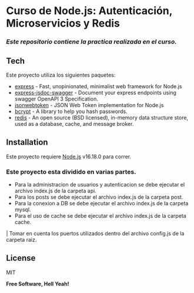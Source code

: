 # Curso de Node.js: Autenticación, Microservicios y Redis

### _Este repositorio contiene la practica realizada en el curso._

## Tech

Este proyecto utiliza los siguientes paquetes:

- [express] - Fast, unopinionated, minimalist web framework for Node.js
- [express-jsdoc-swagger] - Document your express endpoints using swagger OpenAPI 3 Specification.
- [jsonwebtoken] - JSON Web Token implementation for Node.js
- [bcrypt] - A library to help you hash passwords.
- [redis] - An open source (BSD licensed), in-memory data structure store, used as a database, cache, and message broker.

## Installation

Este proyecto requiere [Node.js](https://nodejs.org/) v16.18.0 para correr.

### Este proyecto esta dividido en varias partes.

- Para la administracion de usuarios y autenticacion se debe ejecutar el archivo index.js de la carpeta api.
- Para los posts se debe ejecutar el archivo index.js de la carpeta post.
- Para la conexion a DB se debe ejecutar el archivo index.js de la carpeta mysql.
- Para el uso de cache se debe ejecutar el archivo index.js de la carpeta cache.

| Tomar en cuenta los puertos utilizados dentro del archivo config.js de la carpeta raiz.

## License

MIT

**Free Software, Hell Yeah!**

[//]: # "These are reference links used in the body of this note and get stripped out when the markdown processor does its job. There is no need to format nicely because it shouldn't be seen. Thanks SO - http://stackoverflow.com/questions/4823468/store-comments-in-markdown-syntax"
[express]: http://expressjs.com
[express-jsdoc-swagger]: https://brikev.github.io/express-jsdoc-swagger-docs/#/
[jsonwebtoken]: https://www.npmjs.com/package/jsonwebtoken
[bcrypt]: https://www.npmjs.com/package/bcrypt
[redis]: https://redis.com/
